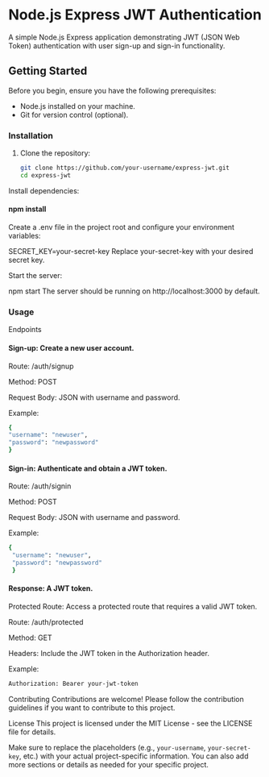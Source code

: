 # Node.js Express JWT Authentication

A simple Node.js Express application demonstrating JWT (JSON Web Token) authentication with user sign-up and sign-in functionality.


## Getting Started

Before you begin, ensure you have the following prerequisites:

- Node.js installed on your machine.
- Git for version control (optional).

### Installation

1. Clone the repository:

   ```bash
   git clone https://github.com/your-username/express-jwt.git
   cd express-jwt


Install dependencies:

#### npm install

Create a .env file in the project root and configure your environment variables:

SECRET_KEY=your-secret-key
Replace your-secret-key with your desired secret key.

Start the server:

npm start
The server should be running on http://localhost:3000 by default.

### Usage

Endpoints

#### Sign-up: Create a new user account.

Route: /auth/signup

Method: POST

Request Body: JSON with username and password.

Example:

```bash
{
"username": "newuser",
"password": "newpassword"
}
````

#### Sign-in: Authenticate and obtain a JWT token.

Route: /auth/signin

Method: POST

Request Body: JSON with username and password.

Example:

   ```bash
   {
    "username": "newuser",
    "password": "newpassword"
    }
   ```


#### Response: A JWT token.

Protected Route: Access a protected route that requires a valid JWT token.

Route: /auth/protected

Method: GET

Headers: Include the JWT token in the Authorization header.

Example:
```bash
Authorization: Bearer your-jwt-token
```

Contributing
Contributions are welcome! Please follow the contribution guidelines if you want to contribute to this project.

License
This project is licensed under the MIT License - see the LICENSE file for details.


Make sure to replace the placeholders (e.g., `your-username`, `your-secret-key`, etc.) with your actual project-specific information. You can also add more sections or details as needed for your specific project.
